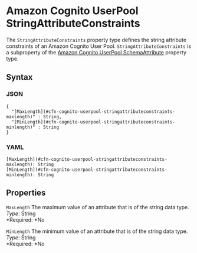 # Amazon Cognito UserPool StringAttributeConstraints<a name="aws-properties-cognito-userpool-stringattributeconstraints"></a>

The `StringAttributeConstraints` property type defines the string attribute constraints of an Amazon Cognito User Pool\. `StringAttributeConstraints` is a subproperty of the [Amazon Cognito UserPool SchemaAttribute](aws-properties-cognito-userpool-schemaattribute.md) property type\.

## Syntax<a name="aws-properties-cognito-userpool-stringattributeconstraints-syntax"></a>

### JSON<a name="aws-properties-cognito-userpool-stringattributeconstraints-syntax.json"></a>

```
{
  "[MaxLength](#cfn-cognito-userpool-stringattributeconstraints-maxlength)" : String,
  "[MinLength](#cfn-cognito-userpool-stringattributeconstraints-minlength)" : String
}
```

### YAML<a name="aws-properties-cognito-userpool-stringattributeconstraints-syntax.yaml"></a>

```
[MaxLength](#cfn-cognito-userpool-stringattributeconstraints-maxlength): String
[MinLength](#cfn-cognito-userpool-stringattributeconstraints-minlength): String
```

## Properties<a name="aws-properties-cognito-userpool-stringattributeconstraints-properties"></a>

`MaxLength`  <a name="cfn-cognito-userpool-stringattributeconstraints-maxlength"></a>
The maximum value of an attribute that is of the string data type\.  
*Type*: String  
*Required: *No

`MinLength`  <a name="cfn-cognito-userpool-stringattributeconstraints-minlength"></a>
The minimum value of an attribute that is of the string data type\.  
*Type*: String  
*Required: *No